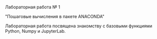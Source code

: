 Лабораторная работа № 1

"Пошаговые вычисления в пакете ANACONDA"

Лабораторная работа посвящена знакомству с базовыми функциями Python, Numpy и JupyterLab.
